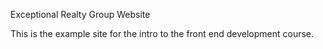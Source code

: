 Exceptional Realty Group Website 

This is the example site for the intro to the front end development course.

